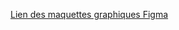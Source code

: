 [Lien des maquettes graphiques Figma](https://www.figma.com/file/HO5Ojj4Dvvl7QGPpH45wBs/AIRNEIS?node-id=0%3A1&t=6yJmBXeoPi9uSSxb-1)
